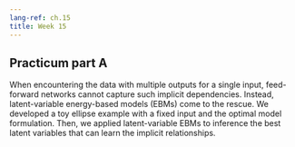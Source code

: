 ```yaml
---
lang-ref: ch.15
title: Week 15
---
```



## Practicum part A

When encountering the data with multiple outputs for a single input, feed-forward networks cannot capture such implicit dependencies. Instead, latent-variable energy-based models (EBMs) come to the rescue. We developed a toy ellipse example with a fixed input and the optimal model formulation. Then, we applied latent-variable EBMs to inference the best latent variables that can learn the implicit relationships.
